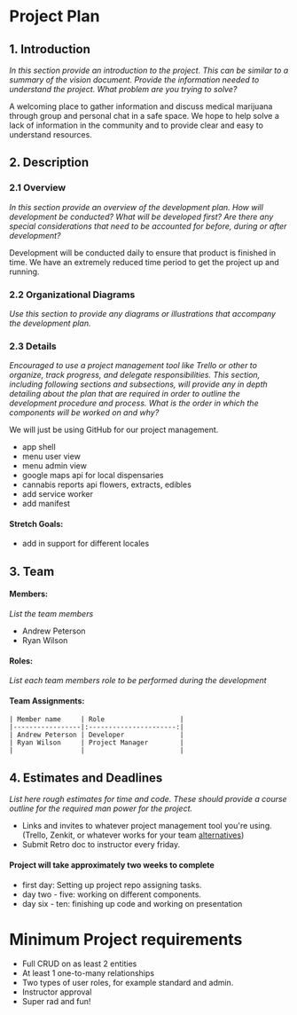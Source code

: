 # Project Plan


## 1. Introduction 
*In this section provide an introduction to the project. This can be similar to a summary of the vision document. Provide the information needed to understand the project. What problem are you trying to solve?*

A welcoming place to gather information and discuss medical marijuana through group and personal chat in a safe space.
We hope to help solve a lack of information in the community and to provide clear and easy to understand resources.

## 2. Description


### 2.1 Overview
*In this section provide an overview of the development plan. How will development be conducted? What will be developed first? Are there any special considerations that need to be accounted for before, during or after development?*

Development will be conducted daily to ensure that product is finished in time.
We have an extremely reduced time period to get the project up and running.

### 2.2 Organizational Diagrams
*Use this section to provide any diagrams or illustrations that accompany the development plan.*

### 2.3 Details
_Encouraged to use a project management tool like Trello or other to organize, track progress, and delegate responsibilities._ 
*This section, including following sections and subsections, will provide any in depth detailing about the plan that are required in order to outline the development procedure and process. What is the order in which the components will be worked on and why?*

We will just be using GitHub for our project management.

* app shell
* menu user view
* menu admin view
* google maps api for local dispensaries
* cannabis reports api flowers, extracts, edibles
* add service worker
* add manifest

#### Stretch Goals:
* add in support for different locales


## 3. Team


#### Members: 
*List the team members*
* Andrew Peterson
* Ryan Wilson

#### Roles:
*List each team members role to be performed during the development*
   
#### Team Assignments:
```
| Member name     | Role                   |
|-----------------|:----------------------:|
| Andrew Peterson | Developer              |
| Ryan Wilson     | Project Manager        |
|             	  |                        |
```
## 4. Estimates and Deadlines
*List here rough estimates for time and code. These should provide a course outline for the required man power for the project.*
* Links and invites to whatever project management tool you're using. (Trello, Zenkit, or whatever works for your team [alternatives](https://www.workzone.com/blog/trello-alternatives/))
* Submit Retro doc to instructor every friday.

#### Project will take approximately two weeks to complete
* first day: Setting up project repo assigning tasks.
* day two - five: working on different components.
* day six - ten: finishing up code and working on presentation




# Minimum Project requirements
* Full CRUD on as least 2 entities
* At least 1 one-to-many relationships
* Two types of user roles, for example standard and admin.
* Instructor approval
* Super rad and fun!